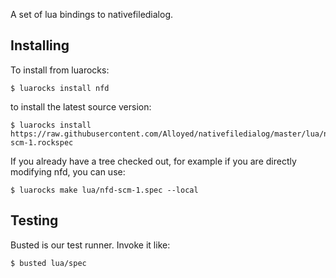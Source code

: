 A set of lua bindings to nativefiledialog.

## Installing

To install from luarocks:

```
$ luarocks install nfd
```

to install the latest source version:

```
$ luarocks install https://raw.githubusercontent.com/Alloyed/nativefiledialog/master/lua/nfd-scm-1.rockspec
```

If you already have a tree checked out, for example if you are directly
modifying nfd, you can use:

```
$ luarocks make lua/nfd-scm-1.spec --local
```

## Testing

Busted is our test runner. Invoke it like:

```
$ busted lua/spec
```

